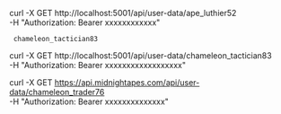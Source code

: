 curl -X GET http://localhost:5001/api/user-data/ape_luthier52 \
     -H "Authorization: Bearer xxxxxxxxxxxx"

     chameleon_tactician83

 curl -X GET http://localhost:5001/api/user-data/chameleon_tactician83 \
      -H "Authorization: Bearer xxxxxxxxxxxxxxxxxx"


 curl -X GET https://api.midnightapes.com/api/user-data/chameleon_trader76 \
      -H "Authorization: Bearer xxxxxxxxxxxxxx"


